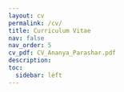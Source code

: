```yaml
---
layout: cv
permalink: /cv/
title: Curriculum Vitae
nav: false
nav_order: 5
cv_pdf: CV_Ananya_Parashar.pdf
description: 
toc:
  sidebar: left
---
```

